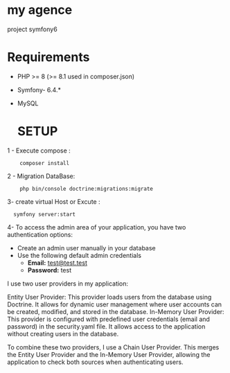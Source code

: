 # my agence
project symfony6
# **Requirements**
- PHP >= 8 (>= 8.1 used in composer.json)
- Symfony- 6.4.*
- MySQL
  
  # **SETUP**
1 - Execute compose :

~~~
    composer install
~~~

2 - Migration DataBase:
~~~
    php bin/console doctrine:migrations:migrate
~~~

3- create virtual Host or Excute :
~~~
  symfony server:start
~~~

4- To access the admin area of your application, you have two authentication options:

   - Create an admin user manually in your database
   - Use the following default admin credentials
     - **Email:** test@test.test
     - **Password:** test
    
       
I use two user providers in my application:

Entity User Provider: This provider loads users from the database using Doctrine. It allows for dynamic user management where user accounts can be created, modified, and stored in the database.
In-Memory User Provider: This provider is configured with predefined user credentials (email and password) in the security.yaml file. It allows access to the application without creating users in the database.

To combine these two providers, I use a Chain User Provider. This merges the Entity User Provider and the In-Memory User Provider, allowing the application to check both sources when authenticating users.

